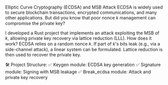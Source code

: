 Elliptic Curve Cryptography (ECDSA) and MSB Attack
ECDSA is widely used to secure blockchain transactions, encrypted communications, and many other applications. But did you know that poor nonce 
𝑘 management can compromise the private key?

I developed a Rust project that implements an attack exploiting the MSB of 𝑘, allowing private key recovery via lattice reduction (LLL).
How does it work?
ECDSA relies on a random nonce 𝑘. If part of 𝑘's bits leak (e.g., via a side-channel attack), a linear system can be formulated. Lattice reduction is then used to recover the private key.

🛠️ Project Structure:
✅ Keygen module: ECDSA key generation
✅ Signature module: Signing with MSB leakage
✅ Break_ecdsa module: Attack and private key recovery
